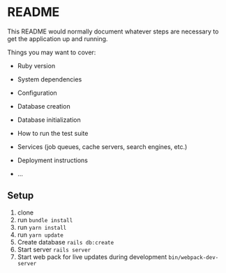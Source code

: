 # README

This README would normally document whatever steps are necessary to get the
application up and running.

Things you may want to cover:

* Ruby version

* System dependencies

* Configuration

* Database creation

* Database initialization

* How to run the test suite

* Services (job queues, cache servers, search engines, etc.)

* Deployment instructions

* ...

## Setup

1. clone 
2. run ```bundle install```
3. run ```yarn install```
4. run ```yarn update```
5. Create database ```rails db:create```
6. Start server ``` rails server ```
7. Start web pack for live updates during development ```bin/webpack-dev-server```